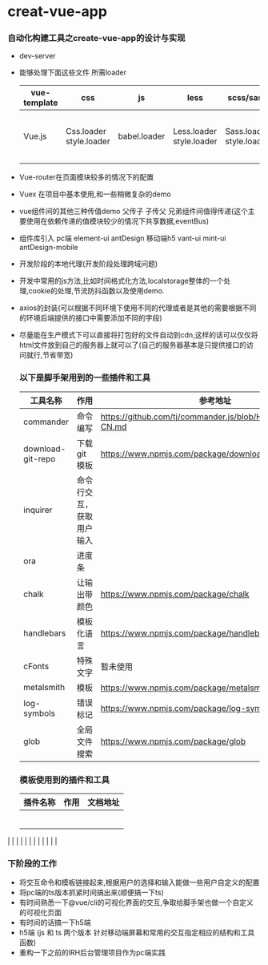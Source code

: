 # creat-vue-app
### 自动化构建工具之create-vue-app的设计与实现

* dev-server

* 能够处理下面这些文件  所需loader

  | vue-template | css                     | js           | less                     | scss/sass                | img                              | font        |
  | ------------ | ----------------------- | ------------ | ------------------------ | ------------------------ | -------------------------------- | ----------- |
  | Vue.js       | Css.loader style.loader | babel.loader | Less.loader style.loader | Sass.loader style.loader | file-loader image-webpack-loader | file.loader |

* Vue-router在页面模块较多的情况下的配置

* Vuex  在项目中基本使用,和一些稍微复杂的demo

* vue组件间的其他三种传值demo  父传子  子传父 兄弟组件间值得传递(这个主要使用在依赖传递的值模块较少的情况下共享数据,eventBus)

* 组件库引入 pc端 element-ui antDesign  移动端h5 vant-ui mint-ui antDesign-mobile

* 开发阶段的本地代理(开发阶段处理跨域问题)

* 开发中常用的js方法,比如时间格式化方法,localstorage整体的一个处理,cookie的处理,节流防抖函数以及使用demo.

* axios的封装(可以根据不同环境下使用不同的代理或者是其他的需要根据不同的环境后端提供的接口中需要添加不同的字段)

* 尽量能在生产模式下可以直接将打包好的文件自动到cdn,这样的话可以仅仅将html文件放到自己的服务器上就可以了(自己的服务器基本是只提供接口的访问就行,节省带宽)

  ### 以下是脚手架用到的一些插件和工具

  | 工具名称          | 作用                     | 参考地址                                                     |
  | ----------------- | ------------------------ | ------------------------------------------------------------ |
  | commander         | 命令编写                 | https://github.com/tj/commander.js/blob/HEAD/Readme_zh-CN.md |
  | download-git-repo | 下载git模板              | https://www.npmjs.com/package/download-git-repo              |
  | inquirer          | 命令行交互，获取用户输入 |                                                              |
  | ora               | 进度条                   |                                                              |
  | chalk             | 让输出带颜色             | https://www.npmjs.com/package/chalk                          |
  | handlebars        | 模板化语言               | https://www.npmjs.com/package/handlebars                     |
  | cFonts            | 特殊文字                 | 暂未使用                                                     |
  | metalsmith        | 模板                     | https://www.npmjs.com/package/metalsmith    暂未使用         |
  | log-symbols       | 错误标记                 | https://www.npmjs.com/package/log-symbols                    |
  | glob              | 全局文件搜索             | https://www.npmjs.com/package/glob                           |
  

  
  ### 模板使用到的插件和工具
  
  | 插件名称 | 作用 | 文档地址 |
  | -------- | ---- | -------- |
  |          |      |          |
  |          |      |          |
  |          |      |          |
  |          |      |          |
  |          |      |          |
  |          |      |          |
|          |      |          |
  |          |      |          |
  |          |      |          |
  
  ### 下阶段的工作
 * 将交互命令和模板链接起来,根据用户的选择和输入能做一些用户自定义的配置  
 * 将pc端的ts版本抓紧时间搞出来(顺便搞一下ts)
 * 有时间熟悉一下@vue/cli的可视化界面的交互,争取给脚手架也做一个自定义的可视化页面
 * 有时间的话搞一下h5端
  * h5端 (js 和 ts 两个版本 针对移动端屏幕和常用的交互指定相应的结构和工具函数)
 * 重构一下之前的IRH后台管理项目作为pc端实践




